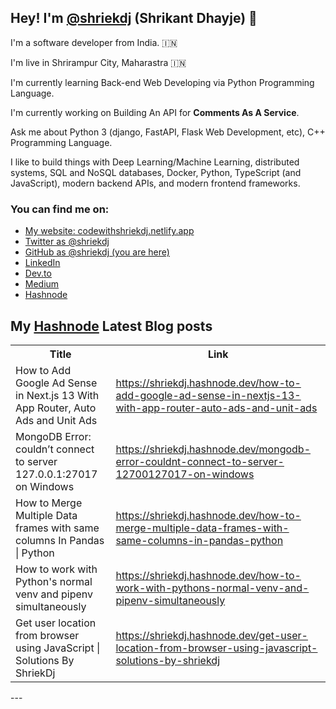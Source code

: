## Hey! I'm [@shriekdj](https://twitter.com/shriekdj) (Shrikant Dhayje) 👋

I'm a software developer from India. :india:

I'm live in Shrirampur City, Maharastra :india:

I'm currently learning Back-end Web Developing via Python Programming Language.

I'm currently working on Building An API for **Comments As A Service**.

Ask me about Python 3 (django, FastAPI, Flask Web Development, etc), C++ Programming Language.

I like to build things with Deep Learning/Machine Learning, distributed systems, SQL and NoSQL databases, Docker, Python, TypeScript (and JavaScript), modern backend APIs, and modern frontend frameworks.

### You can find me on:

* [My website: codewithshriekdj.netlify.app](https://codewithshriekdj.netlify.app/)
* [Twitter as @shriekdj](https://x.com/shriekdj)
* [GitHub as @shriekdj (you are here)](https://github.com/shriekdj)
* [LinkedIn](https://www.linkedin.com/in/shriekdj/)
* [Dev.to](https://dev.to/shriekdj)
* [Medium](https://shriekdj.medium.com/)
* [Hashnode](https://shriekdj.hashnode.dev)


<!--
**shriekdj/shriekdj** is a ✨ _special_ ✨ repository because its `README.md` (this file) appears on your GitHub profile.

Here are some ideas to get you started:

- 🔭 I’m currently working on ...
- 🌱 I’m currently learning ...
- 👯 I’m looking to collaborate on ...
- 🤔 I’m looking for help with ...
- 💬 Ask me about ...
- 📫 How to reach me: ...
- 😄 Pronouns: ...
- ⚡ Fun fact: ...
-->

## My [Hashnode](https://shriekdj.hashnode.dev/) Latest Blog posts
<table>
  <tr><th>Title</th><th>Link</th></tr>
  <!-- BLOG-POST-LIST:START --><tr><td>How to Add Google Ad Sense in Next.js 13 With App Router, Auto Ads and Unit Ads</td><td><a href='https://shriekdj.hashnode.dev/how-to-add-google-ad-sense-in-nextjs-13-with-app-router-auto-ads-and-unit-ads' target='_blank'>https://shriekdj.hashnode.dev/how-to-add-google-ad-sense-in-nextjs-13-with-app-router-auto-ads-and-unit-ads</a></td></tr><tr><td>MongoDB Error: couldn’t connect to server 127.0.0.1:27017 on Windows</td><td><a href='https://shriekdj.hashnode.dev/mongodb-error-couldnt-connect-to-server-12700127017-on-windows' target='_blank'>https://shriekdj.hashnode.dev/mongodb-error-couldnt-connect-to-server-12700127017-on-windows</a></td></tr><tr><td>How to Merge Multiple Data frames with same columns In Pandas | Python</td><td><a href='https://shriekdj.hashnode.dev/how-to-merge-multiple-data-frames-with-same-columns-in-pandas-python' target='_blank'>https://shriekdj.hashnode.dev/how-to-merge-multiple-data-frames-with-same-columns-in-pandas-python</a></td></tr><tr><td>How to work with Python&#39;s normal venv and pipenv simultaneously</td><td><a href='https://shriekdj.hashnode.dev/how-to-work-with-pythons-normal-venv-and-pipenv-simultaneously' target='_blank'>https://shriekdj.hashnode.dev/how-to-work-with-pythons-normal-venv-and-pipenv-simultaneously</a></td></tr><tr><td>Get user location from browser using JavaScript | Solutions By ShriekDj</td><td><a href='https://shriekdj.hashnode.dev/get-user-location-from-browser-using-javascript-solutions-by-shriekdj' target='_blank'>https://shriekdj.hashnode.dev/get-user-location-from-browser-using-javascript-solutions-by-shriekdj</a></td></tr><!-- BLOG-POST-LIST:END -->
</table>
---
